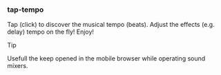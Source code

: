 ### tap-tempo

 Tap (click) to discover the musical tempo (beats).
 Adjust the effects (e.g. delay) tempo on the fly!
 Enjoy!

> [!TIP]
> Usefull the keep opened in the mobile browser while operating sound mixers.
